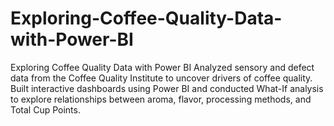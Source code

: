 # Exploring-Coffee-Quality-Data-with-Power-BI

Exploring Coffee Quality Data with Power BI Analyzed sensory and defect data from the Coffee 
Quality Institute to uncover drivers of coffee quality. Built interactive dashboards using Power 
BI and conducted What-If analysis to explore relationships between aroma, flavor, processing 
methods, and Total Cup Points. 
